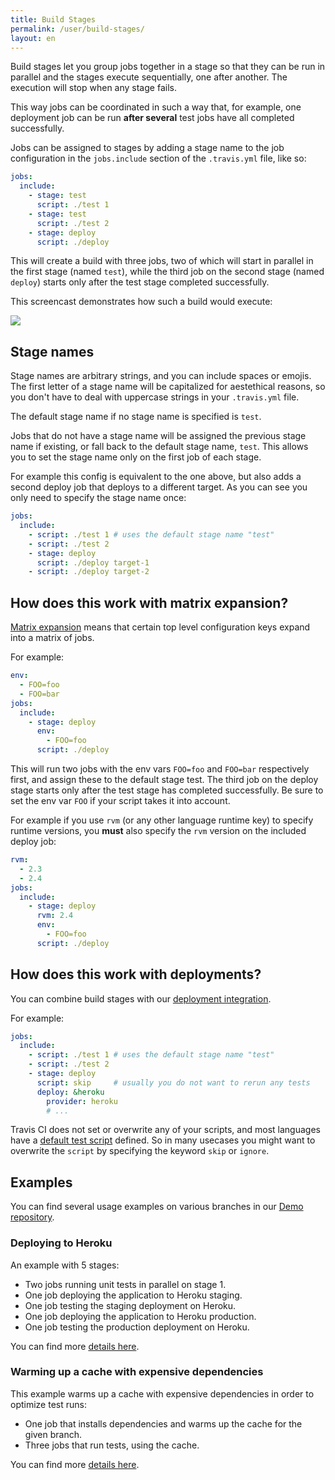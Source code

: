 ```yaml
---
title: Build Stages
permalink: /user/build-stages/
layout: en
---
```


<div id="toc"></div>

Build stages let you group jobs together in a stage so that they can be run in
parallel and the stages execute sequentially, one after another. The execution
will stop when any stage fails.

This way jobs can be coordinated in such a way that, for example, one
deployment job can be run **after several** test jobs have all completed
successfully.

Jobs can be assigned to stages by adding a stage name to the job configuration
in the `jobs.include` section of the `.travis.yml` file, like so:

```yaml
jobs:
  include:
    - stage: test
      script: ./test 1
    - stage: test
      script: ./test 2
    - stage: deploy
      script: ./deploy
```

This will create a build with three jobs, two of which will start in parallel
in the first stage (named `test`), while the third job on the second stage
(named `deploy`) starts only after the test stage completed successfully.

This screencast demonstrates how such a build would execute:

![](https://cloud.githubusercontent.com/assets/3729517/25229553/0868909c-25d1-11e7-9263-b076fdef9288.gif)

## Stage names

Stage names are arbitrary strings, and you can include spaces or emojis. The
first letter of a stage name will be capitalized for aestethical reasons, so
you don't have to deal with uppercase strings in your `.travis.yml` file.

The default stage name if no stage name is specified is `test`.

Jobs that do not have a stage name will be assigned the previous stage name if
existing, or fall back to the default stage name, `test`. This allows you to
set the stage name only on the first job of each stage.

For example this config is equivalent to the one above, but also adds a second
deploy job that deploys to a different target. As you can see you only need to
specify the stage name once:

```yaml
jobs:
  include:
    - script: ./test 1 # uses the default stage name "test"
    - script: ./test 2
    - stage: deploy
      script: ./deploy target-1
    - script: ./deploy target-2
```

## How does this work with matrix expansion?

[Matrix expansion](https://docs.travis-ci.com/user/customizing-the-build/#Build-Matrix)
means that certain top level configuration keys expand into a matrix of jobs.

For example:

```yaml
env:
  - FOO=foo
  - FOO=bar
jobs:
  include:
    - stage: deploy
      env:
        - FOO=foo
      script: ./deploy
```

This will run two jobs with the env vars `FOO=foo` and `FOO=bar` respectively
first, and assign these to the default stage test. The third job on the deploy
stage starts only after the test stage has completed successfully. Be sure to
set the env var `FOO` if your script takes it into account.

For example if you use `rvm` (or any other language runtime key) to specify
runtime versions, you **must** also specify the `rvm` version on the included
deploy job:


```yaml
rvm:
  - 2.3
  - 2.4
jobs:
  include:
    - stage: deploy
      rvm: 2.4
      env:
        - FOO=foo
      script: ./deploy
```

## How does this work with deployments?

You can combine build stages with our [deployment integration](https://docs.travis-ci.com/user/deployment/).

For example:

```yaml
jobs:
  include:
    - script: ./test 1 # uses the default stage name "test"
    - script: ./test 2
    - stage: deploy
      script: skip     # usually you do not want to rerun any tests
      deploy: &heroku
        provider: heroku
        # ...
```

Travis CI does not set or overwrite any of your scripts, and most languages
have a [default test script](http://localhost:4000/user/languages/ruby/#Default-Test-Script)
defined. So in many usecases you might want to overwrite the `script` by
specifying the keyword `skip` or `ignore`.


## Examples

You can find several usage examples on various branches in our [Demo repository](https://github.com/travis-ci/build-stages-demo).

### Deploying to Heroku

An example with 5 stages:

* Two jobs running unit tests in parallel on stage 1.
* One job deploying the application to Heroku staging.
* One job testing the staging deployment on Heroku.
* One job deploying the application to Heroku production.
* One job testing the production deployment on Heroku.

You can find more [details here](/user/build-stages/deploy-heroku/).

### Warming up a cache with expensive dependencies

This example warms up a cache with expensive dependencies in order to optimize test runs:

* One job that installs dependencies and warms up the cache for the given branch.
* Three jobs that run tests, using the cache.

You can find more [details here](/user/build-stages/warm-cache/).
